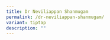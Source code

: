 ```yaml
---
title: Dr Neviliappan Shanmugam
permalink: /dr-neviliappan-shanmugam/
variant: tiptap
description: ""
---
```

